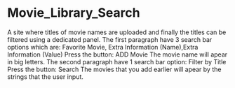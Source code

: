 # Movie_Library_Search
A site where titles of movie names are uploaded and finally the titles can be filtered using a dedicated panel.
The first paragraph have 3 search bar options which are: Favorite Movie, Extra Information (Name),Extra Information (Value)
Press the button: ADD Movie
The movie name will apear in big letters.
The second paragraph have 1 search bar option: Filter by Title
Press the button: Search
The movies that you add earlier will apear by the strings that the user input.
